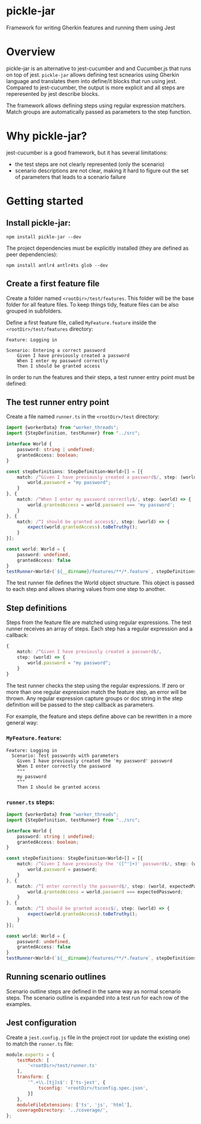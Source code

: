 # pickle-jar
Framework for writing Gherkin features and running them using Jest

# Overview
pickle-jar is an alternative to jest-cucumber and and Cucumber.js that runs on top of jest. `pickle-jar`
allows defining test scnearios using Gherkin language and translates them into define/it blocks that run using jest.
Compared to jest-cucumber, the output is more explicit and all steps are reperesented by jest describe blocks.

The framework allows defining steps using regular expression matchers. Match groups are automatically passed as parameters
to the step function.

# Why pickle-jar?
jest-cucumber is a good framework, but it has several limitations:
* the test steps are not clearly represented (only the scenario)
* scenario descriptions are not clear, making it hard to figure out the set of parameters that leads to a scenario failure

# Getting started
## Install pickle-jar:
```shell
npm install pickle-jar --dev
```
The project dependencies must be explicitly installed (they are defined as peer dependencies):
```shell
npm install antlr4 antlr4ts glob --dev
```
## Create a first feature file
Create a folder named `<rootDir>/test/features`. This folder will be the base folder for all feature files.
To keep things tidy, feature files can be also grouped in subfolders.

Define a first feature file, called `MyFeature.feature` inside the `<rootDir>/test/features` directory:
```gherkin
Feature: Logging in

Scenario: Entering a correct password
    Given I have previously created a password
    When I enter my password correctly
    Then I should be granted access
```

In order to run the features and their steps, a test runner entry point must be defined:
## The test runner entry point
Create a file named `runner.ts` in the `<rootDir>/test` directory:

```ts
import {workerData} from "worker_threads";
import {StepDefinition, testRunner} from "../src";

interface World {
    password: string | undefined;
    grantedAccess: boolean;
}

const stepDefinitions: StepDefinition<World>[] = [{
    match: /^Given I have previously created a password$/, step: (world) => {
        world.password = "my password";
    }
}, {
    match: /^When I enter my password correctly$/, step: (world) => {
        world.grantedAccess = world.password === 'my password';
    }
}, {
    match: /^I should be granted access$/, step: (world) => {
        expect(world.grantedAccess).toBeTruthy();
    }
}];

const world: World = {
    password: undefined,
    grantedAccess: false
}
testRunner<World>(`${__dirname}/features/**/*.feature`, stepDefinitions, world);
```

The test runner file defines the World object structure. This object is passed to each step and allows sharing values from one step to another.

## Step definitions
Steps from the feature file are matched using regular expressions. The test runner receives an array of steps.
Each step has a regular expression and a callback:
```ts 
{
    match: /^Given I have previously created a password$/, 
    step: (world) => {
        world.password = "my password";
    }
}
```
The test runner checks the step using the regular expressions. If zero or more than one regular expression
match the feature step, an error will be thrown. Any regular expression capture groups or doc string in the step definition
will be passed to the step callback as parameters. 

For example, the feature and steps define above can be rewritten in a more general way: 


### `MyFeature.feature`:
```gherkin
Feature: Logging in
  Scenario: Test passwords with parameters
    Given I have previously created the 'my password' password
    When I enter correctly the password
    """
    my password
    """
    Then I should be granted access
```
### `runner.ts` steps:
```ts
import {workerData} from "worker_threads";
import {StepDefinition, testRunner} from "../src";

interface World {
    password: string | undefined;
    grantedAccess: boolean;
}

const stepDefinitions: StepDefinition<World>[] = [{
    match: /^Given I have previously the '([^']+)' password$/, step: (world, password) => {
        world.password = password;
    }
}, {
    match: /^I enter correctly the password$/, step: (world, expectedPassword) => {
        world.grantedAccess = world.password === expectedPassword;
    }
}, {
    match: /^I should be granted access$/, step: (world) => {
        expect(world.grantedAccess).toBeTruthy();
    }
}];

const world: World = {
    password: undefined,
    grantedAccess: false
}
testRunner<World>(`${__dirname}/features/**/*.feature`, stepDefinitions, world);
```

## Running scenario outlines
Scenario outline steps are defined in the same way as normal scenario steps. The scenario outline is expanded into a test run for 
each row of the examples. 

## Jest configuration
Create a `jest.config.js` file in the project root (or update the existing one) to match the `runner.ts` file:
```js
module.exports = {
    testMatch: [
        '<rootDir>/test/runner.ts'
    ],
    transform: {
        '^.+\\.[tj]s$': ['ts-jest', {
            tsconfig: '<rootDir>/tsconfig.spec.json',
        }]
    },
    moduleFileExtensions: ['ts', 'js', 'html'],
    coverageDirectory: '../coverage/',
};
```